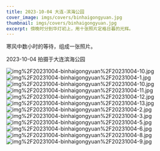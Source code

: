 ```yaml
---
title: 2023-10-04 大连-滨海公园
cover_image: imgs/covers/binhaigongyuan.jpg
thumbnail: imgs/covers/binhaigongyuan.jpg
excerpt: 傍晚时分到华灯初上，用十张照片定格日暮的光辉。
---
```


寒风中数小时的等待，组成一张照片。

2023-10-04 拍摄于大连滨海公园

![img%2F20231004-binhaigongyuan%2F20231004-10.jpg]( https://gregorygallery.oss-cn-beijing.aliyuncs.com/img/20231004-binhaigongyuan/20231004-10.jpg "img%2F20231004-binhaigongyuan%2F20231004-10.jpg")
![img%2F20231004-binhaigongyuan%2F20231004-1.jpg]( https://gregorygallery.oss-cn-beijing.aliyuncs.com/img/20231004-binhaigongyuan/20231004-1.jpg "img%2F20231004-binhaigongyuan%2F20231004-1.jpg")
![img%2F20231004-binhaigongyuan%2F20231004-10.jpg]( https://gregorygallery.oss-cn-beijing.aliyuncs.com/img/20231004-binhaigongyuan/20231004-10.jpg "img%2F20231004-binhaigongyuan%2F20231004-10.jpg")
![img%2F20231004-binhaigongyuan%2F20231004-11.jpg]( https://gregorygallery.oss-cn-beijing.aliyuncs.com/img/20231004-binhaigongyuan/20231004-11.jpg "img%2F20231004-binhaigongyuan%2F20231004-11.jpg")
![img%2F20231004-binhaigongyuan%2F20231004-12.jpg]( https://gregorygallery.oss-cn-beijing.aliyuncs.com/img/20231004-binhaigongyuan/20231004-12.jpg "img%2F20231004-binhaigongyuan%2F20231004-12.jpg")
![img%2F20231004-binhaigongyuan%2F20231004-13.jpg]( https://gregorygallery.oss-cn-beijing.aliyuncs.com/img/20231004-binhaigongyuan/20231004-13.jpg "img%2F20231004-binhaigongyuan%2F20231004-13.jpg")
![img%2F20231004-binhaigongyuan%2F20231004-2.jpg]( https://gregorygallery.oss-cn-beijing.aliyuncs.com/img/20231004-binhaigongyuan/20231004-2.jpg "img%2F20231004-binhaigongyuan%2F20231004-2.jpg")
![img%2F20231004-binhaigongyuan%2F20231004-3.jpg]( https://gregorygallery.oss-cn-beijing.aliyuncs.com/img/20231004-binhaigongyuan/20231004-3.jpg "img%2F20231004-binhaigongyuan%2F20231004-3.jpg")
![img%2F20231004-binhaigongyuan%2F20231004-5.jpg]( https://gregorygallery.oss-cn-beijing.aliyuncs.com/img/20231004-binhaigongyuan/20231004-5.jpg "img%2F20231004-binhaigongyuan%2F20231004-5.jpg")
![img%2F20231004-binhaigongyuan%2F20231004-6.jpg]( https://gregorygallery.oss-cn-beijing.aliyuncs.com/img/20231004-binhaigongyuan/20231004-6.jpg "img%2F20231004-binhaigongyuan%2F20231004-6.jpg")
![img%2F20231004-binhaigongyuan%2F20231004-8.jpg]( https://gregorygallery.oss-cn-beijing.aliyuncs.com/img/20231004-binhaigongyuan/20231004-8.jpg "img%2F20231004-binhaigongyuan%2F20231004-8.jpg")
![img%2F20231004-binhaigongyuan%2F20231004-9.jpg]( https://gregorygallery.oss-cn-beijing.aliyuncs.com/img/20231004-binhaigongyuan/20231004-9.jpg "img%2F20231004-binhaigongyuan%2F20231004-9.jpg")